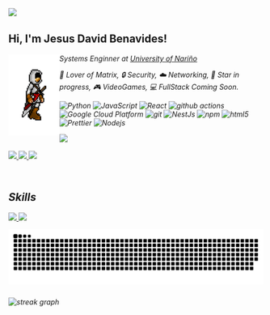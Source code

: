 ![](https://hit.yhype.me/github/profile?user_id=82602368)
<h2> Hi, I'm Jesus David Benavides! </h2>
<img align='left' src='https://raw.githubusercontent.com/Nassican/Nassican/master/skins/assassinscred.gif' width='20%'>
<p><em>Systems Enginner at <a href="http://www.udenar.edu.co">University of Nariño</a></p>







🧮 Lover of Matrix, 🔒 Security,  ☁️ Networking, 🌟 Star in progress, 🎮 VideoGames, 💻 FullStack Coming Soon.

<p>
  <img alt="Python" src="https://img.shields.io/badge/-Python-3776AB?style=flat-square&logo=python&logoColor=white" />
  <img alt="JavaScript" src="https://img.shields.io/badge/-JavaScript-F7DF1E?style=flat-square&logo=javascript&logoColor=black" />
  <img alt="React" src="https://img.shields.io/badge/-React-45b8d8?style=flat-square&logo=react&logoColor=white" />
  <img alt="github actions" src="https://img.shields.io/badge/-Github_Actions-2088FF?style=flat-square&logo=github-actions&logoColor=white" />
  <img alt="Google Cloud Platform" src="https://img.shields.io/badge/-Google_Cloud_Platform-1a73e8?style=flat-square&logo=google-cloud&logoColor=white" />
  <img alt="git" src="https://img.shields.io/badge/-Git-F05032?style=flat-square&logo=git&logoColor=white" />
  <img alt="NestJs" src="https://img.shields.io/badge/-NestJs-ea2845?style=flat-square&logo=nestjs&logoColor=white" />
  <img alt="npm" src="https://img.shields.io/badge/-NPM-CB3837?style=flat-square&logo=npm&logoColor=white" />
  <img alt="html5" src="https://img.shields.io/badge/-HTML5-E34F26?style=flat-square&logo=html5&logoColor=white" />
  <img alt="Prettier" src="https://img.shields.io/badge/-Prettier-F7B93E?style=flat-square&logo=prettier&logoColor=white" />
  <img alt="Nodejs" src="https://img.shields.io/badge/-Nodejs-43853d?style=flat-square&logo=Node.js&logoColor=white" />
</p>

![](https://komarev.com/ghpvc/?username=Nassican&color=blue)

<p>
  <a href="https://www.linkedin.com/in/jesusbenavidesmark">
    <img src="https://img.shields.io/badge/-Jesus%20David%20Benavides-0077B5?style=flat&logo=Linkedin&logoColor=white" />
  </a>
  <a href="https://twitter.com/nassicand">
    <img src="https://img.shields.io/badge/-@Jesus Benavides-1DA1F2?style=flat&logo=Twitter&logoColor=white" />
  </a>
  <a href="https://www.instagram.com/lgsusok/">
    <img src="https://img.shields.io/badge/-@Jesus Benavides-E4405F?style=flat&logo=Instagram&logoColor=white" />
  </a>
</p>
<br>
<p>
<h2> Skills </h2>

<a align="center" href="https://github.com/anuraghazra/github-readme-stats">
  <img height=200  src="https://github-readme-stats.vercel.app/api?username=Nassican"  />
</a>
<a align="center" href="https://github.com/anuraghazra/convoychat">
  <img height=200  src="https://github-readme-stats.vercel.app/api/top-langs?username=Nassican&layout=compact&langs_count=8&card_width=320" />
</a>
</p>

<img src="https://raw.githubusercontent.com/Nassican/Nassican/output/snake.svg" alt="Snake animation" />

###
###

<div align="left">
  <img src="https://streak-stats.demolab.com?user=Nassican&locale=en&mode=daily&theme=dark&hide_border=false&border_radius=5&order=3" height="220" alt="streak graph"  />
</div>


